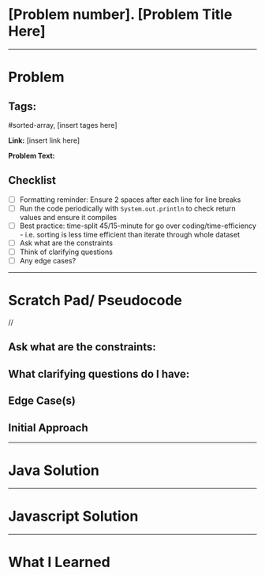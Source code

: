# [Problem number]. [Problem Title Here]

---


# Problem 

## Tags: 
#sorted-array, [insert tages here]

**Link:** [insert link here]

**Problem Text:**   



## Checklist

- [ ] Formatting reminder: Ensure 2 spaces after each line for line breaks  
- [ ] Run the code periodically with `System.out.println` to check return values and ensure it compiles  
- [ ] Best practice: time-split 45/15-minute for go over coding/time-efficiency - i.e. sorting is less time efficient than iterate through whole dataset
- [ ] Ask what are the constraints 
- [ ] Think of clarifying questions 
- [ ] Any edge cases? 

---

# Scratch Pad/ Pseudocode

// 

## Ask what are the constraints:


## What clarifying questions do I have:


## Edge Case(s)




## Initial Approach



---

# Java Solution



---

# Javascript Solution

---


# What I Learned
